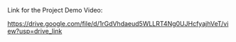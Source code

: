 Link for the Project Demo Video:

https://drive.google.com/file/d/1rGdVhdaeud5WLLRT4Ng0UJHcfyajhVeT/view?usp=drive_link
